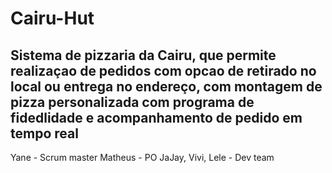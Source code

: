 # Cairu-Hut
## Sistema de pizzaria da Cairu, que permite realizaçao de pedidos com opcao de retirado no local ou entrega no endereço, com montagem de pizza personalizada com programa de fidedlidade e acompanhamento de pedido em tempo real 




Yane -  Scrum master
Matheus - PO
JaJay, Vivi, Lele - Dev team

